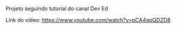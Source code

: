 Projeto seguindo tutorial do canal Dev Ed

Link do vídeo: https://www.youtube.com/watch?v=pCA4qpQDZD8
